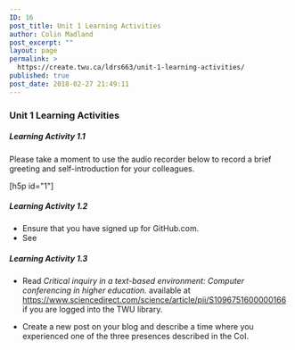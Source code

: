 ```yaml
---
ID: 16
post_title: Unit 1 Learning Activities
author: Colin Madland
post_excerpt: ""
layout: page
permalink: >
  https://create.twu.ca/ldrs663/unit-1-learning-activities/
published: true
post_date: 2018-02-27 21:49:11
---
```

### Unit 1 Learning Activities

##### Learning Activity 1.1
Please take a moment to use the audio recorder below to record a brief greeting and self-introduction for your colleagues.

 [h5p id="1"]

##### Learning Activity 1.2
- Ensure that you have signed up for GitHub.com.
- See
##### Learning Activity 1.3

- Read *Critical inquiry in a text-based environment: Computer conferencing in higher education.* available at https://www.sciencedirect.com/science/article/pii/S1096751600000166 if you are logged into the TWU library.

- Create a new post on your blog and describe a time where you experienced one of the three presences described in the CoI.

#####
